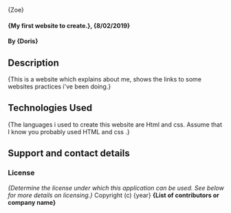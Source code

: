 {Zoe}
#### {My first website to create.}, {8/02/2019}
#### By **{Doris}**
## Description
{This is a website which explains about me, shows the links to some websites practices i've been doing.}
## Technologies Used
{The languages i used to create this website are Html and css. Assume that I know you probably used HTML and css .}
## Support and contact details

### License
*{Determine the license under which this application can be used.  See below for more details on licensing.}*
Copyright (c) {year} **{List of contributors or company name}**
